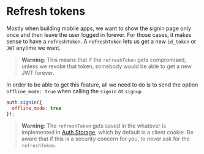 # Refresh tokens

Mostly when building mobile apps, we want to show the signin page only once and then leave the user logged in forever. For those cases, it makes sense to have a `refreshToken`. A `refreshToken` lets us get a new `id_token` or `JWT` anytime we want. 

> **Warning**: This means that if the `refreshToken` gets compromised, unless we revoke that token, somebody would be able to get a new JWT forever.

In order to be able to get this feature, all we need to do is to send the option `offline_mode: true` when calling the `signin` or `signup`.

````js
auth.signin({
  offline_mode: true
});
````

> **Warning**: The `refreshToken` gets saved in the whatever is implemented in [Auth Storage](custom-storage.md), which by default is a client cookie. Be aware that if this is a security concern for you, to never ask for the `refreshToken`.

